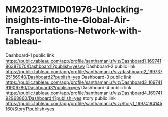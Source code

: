 # NM2023TMID01976-Unlocking-insights-into-the-Global-Air-Transportations-Network-with-tableau-
Dashboard-1 public link https://public.tableau.com/app/profile/santhamani.r/viz/Dashboard1_16974186387070/Dashboard1?publish=yesvv
Dashboard-2 public link   https://public.tableau.com/app/profile/santhamani.r/viz/dashboard2_16973725156940/Dashboard2?publish=yes
Dashboard-3 public link   https://public.tableau.com/app/profile/santhamani.r/viz/Dashboard3_16974191906780/Dashboard3?publish=yes
Dashboard-4 public link   https://public.tableau.com/app/profile/santhamani.r/viz/Dashboard4_16974192968860/Dashboard4?publish=yes
story public link   https://public.tableau.com/app/profile/santhamani.r/viz/Story1_16974194145160/Story1?publish=yes
